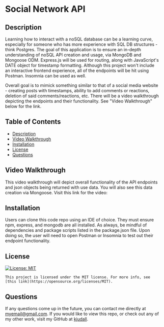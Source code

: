 # Social Network API

## Description

Learning how to interact with a noSQL database can be a learning curve, especially for someone who has more experience with SQL DB structures - think Postgres. The goal of this application is to ensure an in-depth understanding of noSQL API creation and usage, via MongoDB and Mongoose ODM. Express.js will be used for routing, along with JavaScript's DATE object for timestamp formatting. Although this project won't include an interactive frontend experience, all of the endpoints will be hit using Postman. Insomnia can be used as well.

Overall goal is to mimick something similar to that of a social media website - creating posts with timestamps, ability to add comments or reactions, deletion of said comments/reactions, etc. There will be a video walkthrough depicting the endpoints and their functionality. See "Video Walkthrough" below for the link.

## Table of Contents

- [Description](#description)
- [Video Walkthrough](#walkthrough)
- [Installation](#installation)
- [License](#license)
- [Questions](#questions)

## Video Walkthrough

This video walkthrough will depict overall functionality of the API endpoints and json objects being returned with use data. You will also see this data creation via Mongoose. Visit this link for the video:

## Installation

Users can clone this code repo using an IDE of choice. They must ensure npm, express, and mongodb are all installed. As always, be mindful of dependencies and package scripts listed in the package.json file. Upon doing so, the user will need to open Postman or Insomnia to test out their endpoint functionality.

## License

[![License: MIT](https://img.shields.io/badge/License-MIT-yellow.svg)](https://opensource.org/licenses/MIT)

    This project is licensed under the MIT license. For more info, see [this link](https://opensource.org/licenses/MIT).

## Questions

If any questions come up in the future, you can contact me directly at myemail@gmail.com. If you would like to view this repo, or check out any of my other work, visit my GitHub at [kjudall](https://github.com/kjudall/).
